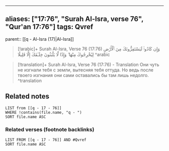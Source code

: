 
---
aliases: ["17:76", "Surah Al-Isra, verse 76", "Qur'an 17:76"]
tags: Qvref
---

parent:: [[q - Al-Isra (17)|Al-Isra]]

> [!arabic]+ Surah Al-Isra, Verse 76 (17:76)
> <span class="quran-arabic">وَإِن كَادُوا۟ لَيَسْتَفِزُّونَكَ مِنَ ٱلْأَرْضِ لِيُخْرِجُوكَ مِنْهَا ۖ وَإِذًا لَّا يَلْبَثُونَ خِلَـٰفَكَ إِلَّا قَلِيلًا</span>
^arabic

> [!translation]+ Surah Al-Isra, Verse 76 (17:76) - Translation
> Они чуть не изгнали тебя с земли, вытесняя тебя оттуда. Но ведь после твоего изгнания они сами оставались бы там лишь недолго.
^translation



## Related notes
```dataview
LIST from [[q - 17 - 76]]
WHERE !contains(file.name, "q - ")
SORT file.name ASC
```

### Related verses (footnote backlinks)
```dataview
LIST FROM [[q - 17 - 76]] AND #Qvref
SORT file.name ASC
```

